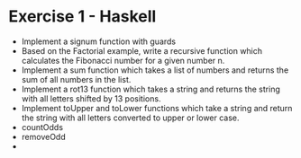 # Exercise 1 - Haskell

- Implement a signum function with guards
- Based on the Factorial example, write a recursive function which calculates the Fibonacci number for a given number n.
- Implement a sum function which takes a list of numbers and returns the sum of all numbers in the list.
- Implement a rot13 function which takes a string and returns the string with all letters shifted by 13 positions.
- Implement toUpper and toLower functions which take a string and return the string with all letters converted to upper or lower case.
- countOdds
- removeOdd
- 
